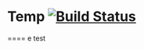 # Temp [![Build Status](https://travis-ci.org/hokichaio/temp.svg?branch=master)](https://travis-ci.org/hokichaio/temp)

====
e test
